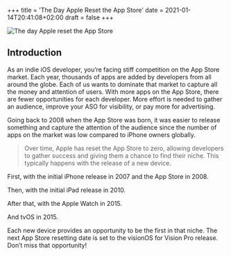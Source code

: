 +++
title = 'The Day Apple Reset the App Store'
date = 2021-01-14T20:41:08+02:00
draft = false
+++

![The day Apple reset the App Store](images/1.webp)

## Introduction

As an indie iOS developer, you’re facing stiff competition on the App Store market. Each year, thousands of apps are added by developers from all around the globe. Each of us wants to dominate that market to capture all the money and attention of users. With more apps on the App Store, there are fewer opportunities for each developer. More effort is needed to gather an audience, improve your ASO for visibility, or pay more for advertising.

Going back to 2008 when the App Store was born, it was easier to release something and capture the attention of the audience since the number of apps on the market was low compared to iPhone owners globally.

> Over time, Apple has reset the App Store to zero, allowing developers to gather success and giving them a chance to find their niche. This typically happens with the release of a new device.

First, with the initial iPhone release in 2007 and the App Store in 2008.

Then, with the initial iPad release in 2010.

After that, with the Apple Watch in 2015.

And tvOS in 2015.

Each new device provides an opportunity to be the first in that niche. The next App Store resetting date is set to the visionOS for Vision Pro release. Don’t miss that opportunity!